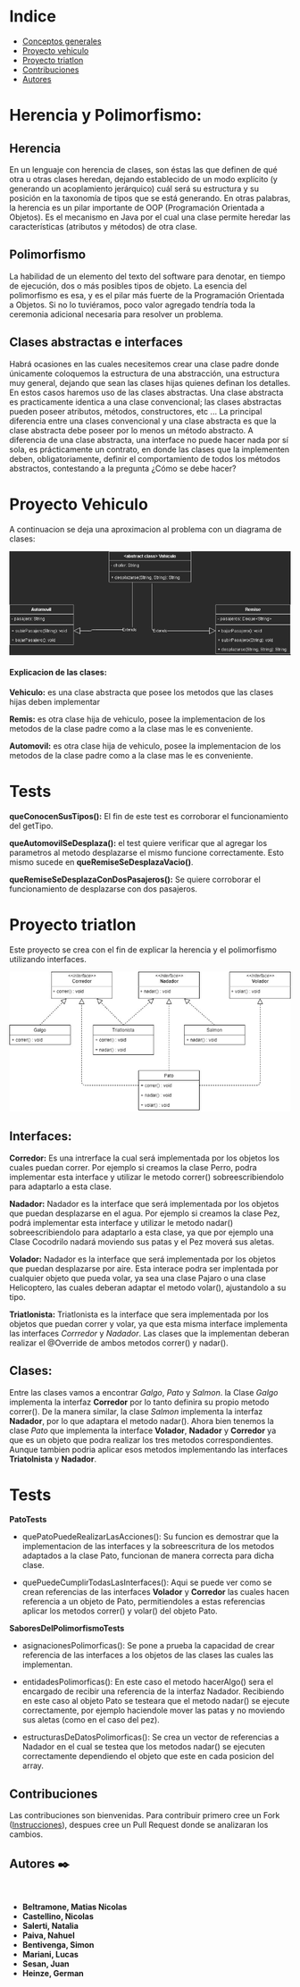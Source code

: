 # Indice

* [Conceptos generales](#Herencia-y-Polimorfismo)
* [Proyecto vehiculo](#proyecto-vehiculo)
* [Proyecto triatlon](#proyecto-triatlon)
* [Contribuciones](#contribuciones)
* [Autores](##autores-✒️)

# Herencia y Polimorfismo:

## Herencia
 En un lenguaje con herencia de clases, son éstas las que definen de qué otra u otras clases heredan, dejando establecido de un modo explícito (y generando un acoplamiento jerárquico) cuál será su estructura y su posición en la taxonomía de tipos que se está generando.
En otras palabras, la herencia es un pilar importante de OOP (Programación Orientada a Objetos). Es el mecanismo en Java por el cual una clase permite heredar las características (atributos y métodos) de otra clase.

## Polimorfismo
 La habilidad de un elemento del texto del software para denotar, en
tiempo de ejecución, dos o más posibles tipos de objeto. La esencia del polimorfismo es esa, y es el pilar más fuerte de la Programación
 Orientada a Objetos. Si no lo tuviéramos, poco valor agregado tendría toda la
ceremonia adicional necesaria para resolver un problema.

## Clases abstractas e interfaces
Habrá ocasiones en las cuales necesitemos crear una clase padre donde únicamente coloquemos la estructura de una abstracción, una estructura muy general, dejando que sean las clases hijas quienes definan los detalles. En estos casos haremos uso de las clases abstractas. Una clase abstracta es practicamente identica a una clase convencional; las clases abstractas pueden poseer atributos, métodos, constructores, etc ... La principal diferencia entre una clases convencional y una clase abstracta es que la clase abstracta debe poseer por lo menos un método abstracto.
A diferencia de una clase abstracta, una interface no puede hacer nada por sí sola, es prácticamente un contrato, en donde las clases que la implementen deben, obligatoriamente, definir el comportamiento de todos los métodos abstractos, contestando a la pregunta ¿Cómo se debe hacer?

# **Proyecto Vehiculo** 



A continuacion se deja una aproximacion al problema con un diagrama de clases:

![](img/diagramavehiculo.jpg)

#### **Explicacion de las clases:**

**Vehiculo:** es una clase abstracta que posee los metodos que las clases hijas deben implementar

**Remis:** es otra clase hija de vehiculo, posee la implementacion de los metodos de la clase padre como a la clase mas le es conveniente.

**Automovil:** es otra clase hija de vehiculo, posee la implementacion de los metodos de la clase padre como a la clase mas le es conveniente.

# **Tests**

 **queConocenSusTipos():** El fin de este test es corroborar el funcionamiento del getTipo.

 **queAutomovilSeDesplaza():** el test quiere verificar que al agregar los parametros al metodo desplazarse el mismo funcione correctamente. Esto mismo sucede en **queRemiseSeDesplazaVacio()**.

**queRemiseSeDesplazaConDosPasajeros():** Se quiere corroborar el funcionamiento de desplazarse con dos pasajeros.



# Proyecto triatlon
 Este proyecto se crea con el fin de explicar la herencia y el polimorfismo utilizando interfaces.


![](img/diagrama.jpg) 

## **Interfaces:**

**Corredor:**
Es una intrerface la cual será implementada por los objetos los cuales puedan correr. Por ejemplo si creamos la clase Perro, podra implementar esta interface y utilizar le metodo correr() sobreescribiendolo para adaptarlo a esta clase.

**Nadador:**
Nadador es la interface que será implementada por los objetos que puedan desplazarse en el agua. Por ejemplo si creamos la clase Pez, podrá implementar esta interface y utilizar le metodo nadar() sobreescribiendolo para adaptarlo a esta clase, ya que por ejemplo una Clase Cocodrilo nadará moviendo sus patas y el Pez moverá sus aletas.

**Volador:**
    Nadador es la interface que será implementada por los objetos que puedan desplazarse por aire. Esta interace podra ser implentada por cualquier objeto que pueda volar, ya sea una clase Pajaro o una clase Helicoptero, las cuales deberan adaptar el metodo volar(), ajustandolo a su tipo.

**Triatlonista:**
    Triatlonista es la interface que sera implementada por los objetos que puedan correr y volar, ya que esta misma interface implementa las interfaces *_Corrredor_* y *_Nadador_*. Las clases que la implementan deberan realizar el @Override de ambos metodos correr() y nadar().

## **Clases:**

 Entre las clases vamos a encontrar *_Galgo_*, *_Pato_* y *_Salmon_*. la Clase *_Galgo_* implementa la interfaz **Corredor** por lo tanto definira su propio metodo correr(). De la manera similar, la clase *_Salmon_* implementa la interfaz **Nadador**, por lo que adaptara el metodo nadar().
 Ahora bien tenemos la clase *_Pato_* que implementa la interface **Volador**, **Nadador** y **Corredor**  ya que es un objeto que podra realizar los tres metodos correspondientes. Aunque tambien podria aplicar esos metodos implementando las interfaces **Triatolnista** y **Nadador**.

 # **Tests**

**PatoTests**
 - quePatoPuedeRealizarLasAcciones():
 Su funcion es demostrar que la implementacion de las interfaces y la sobreescritura de los metodos adaptados a la clase Pato, funcionan de manera correcta para dicha clase.
 
 -  quePuedeCumplirTodasLasInterfaces(): 
 Aqui se puede ver como se crean referencias de las interfaces **Volador** y **Corredor** las cuales hacen referencia a un objeto de Pato, permitiendoles a estas referencias aplicar los metodos correr() y volar() del objeto Pato.

 **SaboresDelPolimorfismoTests**
 - asignacionesPolimorficas(): Se pone a prueba la capacidad de crear referencia de las interfaces a los objetos de las clases las cuales las implementan.

 - entidadesPolimorficas(): En este caso el metodo hacerAlgo() sera el encargado de recibir una referencia de la interfaz Nadador. Recibiendo en este caso al objeto Pato se testeara que el metodo nadar() se ejecute correctamente, por ejemplo haciendole mover las patas y no moviendo sus aletas (como en el caso del pez).

 - estructurasDeDatosPolimorficas(): Se crea un vector de referencias a Nadador en el cual se testea que los metodos nadar() se ejecuten correctamente dependiendo el objeto que este en cada posicion del array.

 ## Contribuciones

Las contribuciones son bienvenidas. Para contribuir primero cree un Fork ([Instrucciones](http://kbroman.org/github_tutorial/pages/fork.html)), despues cree un Pull Request donde se analizaran los cambios.

 ## Autores ✒️

<br>

 * **Beltramone, Matias Nicolas**
 * **Castellino, Nicolas**
 * **Salerti, Natalia**
 * **Paiva, Nahuel**
 * **Bentivenga, Simon**
 * **Mariani, Lucas**
 * **Sesan, Juan**
 * **Heinze, German**

